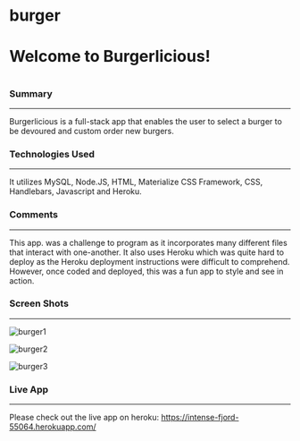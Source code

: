 # burger

<h1>Welcome to Burgerlicious!<h1>

### Summary
***
Burgerlicious is a full-stack app that enables the user to select a burger to be devoured and custom order new burgers.

### Technologies Used
***

 It utilizes MySQL, Node.JS, HTML, Materialize CSS Framework, CSS, Handlebars, Javascript and Heroku.

### Comments
***

This app. was a challenge to program as it incorporates many different files that interact with one-another. It also uses Heroku which was quite hard to deploy as the Heroku deployment instructions were difficult to comprehend. However, once coded and deployed, this was a fun app to style and see in action.


### Screen Shots
***
![burger1](https://user-images.githubusercontent.com/27470842/36269352-d21e106c-122d-11e8-8e5b-2db8d5df0148.PNG)

![burger2](https://user-images.githubusercontent.com/27470842/36269566-49b417c0-122e-11e8-8165-36f4e47fbe5e.PNG)

![burger3](https://user-images.githubusercontent.com/27470842/36269601-5d457bee-122e-11e8-8858-488d89f1a39f.PNG)



### Live App
***
Please check out the live app on heroku:
https://intense-fjord-55064.herokuapp.com/